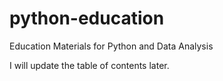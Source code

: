 # python-education
Education Materials for Python and Data Analysis

I will update the table of contents later.
